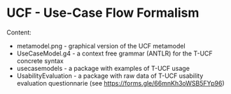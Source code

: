 # UCF - Use-Case Flow Formalism
Content:
- metamodel.png - graphical version of the UCF metamodel
- UseCaseModel.g4 - a context free grammar (ANTLR) for the T-UCF concrete syntax
- usecasemodels - a package with examples of T-UCF usage
- UsabilityEvaluation - a package with raw data of T-UCF usability evaluation questionnarie (see https://forms.gle/66mnKh3oWSB5FYp96)
